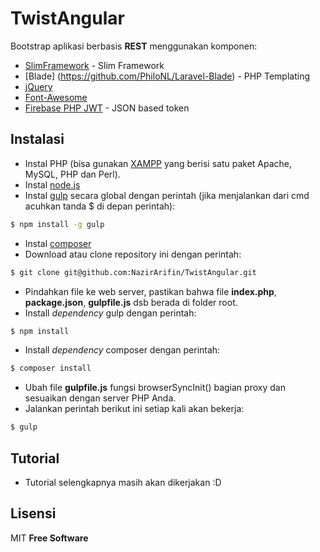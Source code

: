 # TwistAngular

Bootstrap aplikasi berbasis __REST__ menggunakan komponen:

  * [SlimFramework](http://www.slimframework.com/) - Slim Framework
  * [Blade] (https://github.com/PhiloNL/Laravel-Blade) - PHP Templating
  * [jQuery](https://jquery.com/)
  * [Font-Awesome](https://fortawesome.github.io/Font-Awesome/)
  * [Firebase PHP JWT](https://github.com/firebase/php-jwt) - JSON based token

## Instalasi
- Instal PHP (bisa gunakan [XAMPP](https://www.apachefriends.org/download.html) yang berisi satu paket Apache, MySQL, PHP dan Perl). 
- Instal [node.js](https://nodejs.org/)
- Instal [gulp](gulpjs.com/) secara global dengan perintah (jika menjalankan dari cmd acuhkan tanda $ di depan perintah):
```sh
$ npm install -g gulp
```
- Instal [composer]()
- Download atau clone repository ini dengan perintah:
```sh
$ git clone git@github.com:NazirArifin/TwistAngular.git
```
- Pindahkan file ke web server, pastikan bahwa file __index.php__, __package.json__, __gulpfile.js__ dsb berada di folder root.
- Install _dependency_ gulp dengan perintah:
```sh
$ npm install
```
- Install _dependency_ composer dengan perintah:
```sh
$ composer install
```

- Ubah file __gulpfile.js__ fungsi browserSyncInit() bagian proxy dan sesuaikan dengan server PHP Anda.
- Jalankan perintah berikut ini setiap kali akan bekerja:
```sh
$ gulp
```

## Tutorial
- Tutorial selengkapnya masih akan dikerjakan :D

## Lisensi
MIT
__Free Software__